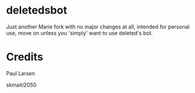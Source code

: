 # deletedsbot
Just another Marie fork with no major changes at all, intended for personal use, move on unless you 'simply' want to use deleted's bot.

# Credits
Paul Larsen

skmaiti2050

